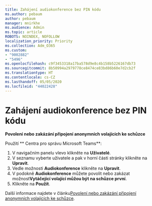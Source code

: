 ```yaml
---
title: Zahájení audiokonference bez PIN kódu
ms.author: pebaum
author: pebaum
manager: mnirkhe
ms.audience: Admin
ms.topic: article
ROBOTS: NOINDEX, NOFOLLOW
localization_priority: Priority
ms.collection: Adm_O365
ms.custom:
- "9002882"
- "5496"
ms.openlocfilehash: c9f3453318a17ba578d9e8c4b158b5226167db73
ms.sourcegitcommit: 8b50994a2979778ce8474ce83bd86b60e7d2cb2f
ms.translationtype: HT
ms.contentlocale: cs-CZ
ms.lasthandoff: 05/05/2020
ms.locfileid: "44022428"
---
```

# <a name="start-an-audio-conference-without-a-pin"></a>Zahájení audiokonference bez PIN kódu

**Povolení nebo zakázání připojení anonymních volajících ke schůzce**

Použití ** Centra pro správu Microsoft Teams**:

1. V navigačním panelu vlevo klikněte na **Uživatelé**.
2. V seznamu vyberte uživatele a pak v horní části stránky klikněte na **Upravit**.
3. Vedle možnosti **Audiokonference** klikněte na **Upravit**.
4. V podokně **Audiokonference** můžete povolit nebo zakázat možnost**Vytáčející volající můžou být na schůzce první**.
5. Klikněte na **Použít**.

Další informace najdete v článku[Povolení nebo zakázání připojení anonymních volajících ke schůzce](https://docs.microsoft.com/microsoftteams/start-an-audio-conference-over-the-phone-without-a-pin-in-teams).
